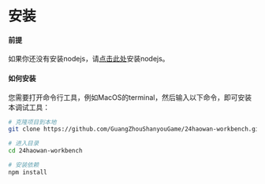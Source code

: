 # 安装

#### 前提

如果你还没有安装nodejs，请[点击此处](https://nodejs.org/zh-cn/)安装nodejs。

#### 如何安装

您需要打开命令行工具，例如MacOS的terminal，然后输入以下命令，即可安装本调试工具：

```bash
# 克隆项目到本地
git clone https://github.com/GuangZhouShanyouGame/24haowan-workbench.git

# 进入目录
cd 24haowan-workbench

# 安装依赖
npm install
```

